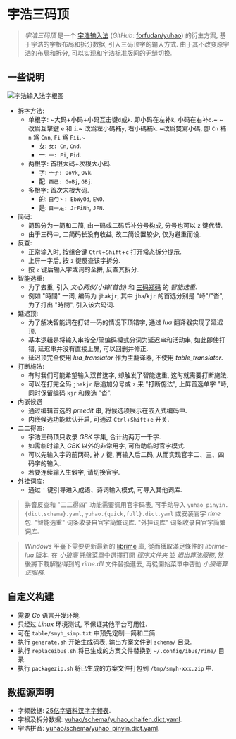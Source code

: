 # 宇浩三码顶

> *宇浩三码顶* 是一个 [宇浩输入法](https://zhuyuhao.com/yuhao) (*GitHub*: [forfudan/yuhao](https://github.com/forfudan/yuhao)) 的衍生方案,
    基于宇浩的字根布局和拆分数据, 引入三码顶字的输入方式.
    由于其不改变原宇浩的布局和拆分, 可以实现和宇浩标准版间的无缝切换.

## 一些说明

![宇浩输入法字根图](https://zhuyuhao.com/yuhao/image/宇浩输入法宋体字根图v2.0.0.png)

- 拆字方法:
    - 单根字: ~大码+小码+小码互击键`d`或`k`. 即小码在左补`k`, 小码在右补`d`.~
      ~改爲互擊鍵 `e` 和 `i`.~
      改爲左小碼補`y`, 右小碼補`k`.
      ~改爲雙寫小碼, 卽 `Cn` 補 `n` 爲 `Cnn`, `Fi` 爲 `Fii`.~
        - 女: `女: Cn`, `Cnd`.
        - 一: `一: Fi`, `Fid`.
    - 两根字: 首根大码+次根大小码.
        - 字: `宀子: OoVk`, `OVk`.
        - 配: `酉己: GoBj`, `GBj`.
    - 多根字: 首次末根大码.
        - 的: `白勹丶: EbWyOd`, `EWO`.
        - 是: `日一龰: JrFiNh`, `JFN`.
- 简码:
    - 简码分为一简和二简, 由一码或二码后补分号构成, 分号也可以 `z` 键代替.
    - 由于三码中, 二简码长没有收益, 故二简设置较少, 仅为避重而设.
- 反查:
    - 正常输入时, 按组合键 `Ctrl`+`Shift`+`c` 打开常态拆分提示.
    - 上屏一字后, 按 `z` 键反查该字拆分.
    - 按 `z` 键后输入字或词的全拼, 反查其拆分.
- 智能选重:
    - 为了去重, 引入 *文心两仪/小锋(首创)* 和 [三码郑码](http://zhengma.plus) 的 *智能选重*.
    - 例如 "時間" 一词, 编码为 `jhakjr`, 其中 `jha`/`kjr` 的首选分别是 "峙"/"沓", 为了打出 "時間", 引入该六码词.
- 延迟顶:
    - 为了解决智能词在打错一码的情况下顶错字, 通过 *lua* 翻译器实现了延迟顶.
    - 基本逻辑是将输入串按全/简编码模式分词为延迟串和活动串, 如此即使打错, 延迟串并没有直接上屏, 可以回删并修正.
    - 延迟顶完全使用 *lua_translator* 作为主翻译器, 不使用 *table_translator*.
- 打断施法:
    - 有时我们可能希望输入双首选字, 却触发了智能选重, 这时就需要打断施法.
    - 可以在打完全码 `jhakjr` 后追加分号或 `z` 来 "打断施法", 上屏首选单字 "峙, 同时保留编码 `kjr` 和候选 "沓".
- 内嵌候選
    - 通过编辑首选的 *preedit* 串, 将候选项展示在嵌入式编码中.
    - 内嵌候选功能默认开启, 可通过 `Ctrl`+`Shift`+`e` 开关.
- 二二得四:
    - 宇浩三码顶只收录 *GBK* 字集, 合计约两万一千字.
    - 如需临时输入 *GBK* 以外的非常用字, 可借助临时官宇模式.
    - 可以先输入字的前两码, 补 `/` 键, 再输入后二码, 从而实现官宇二、三、四码字的输入.
    - 若要连续输入生僻字, 请切换官宇.
- 外挂词库:
    - 通过 `'` 键引导进入成语、诗词输入模式, 可导入其他词库.

> 拼音反查和 "二二得四" 功能需要调用官宇码表,
    可手动导入 `yuhao_pinyin.{dict,schema}.yaml`, `yuhao.{quick,full}.dict.yaml` 或安装官宇 *rime* 包.
    "智能选重" 词条收录自官宇简繁词库.
    "外挂词库" 词条收录自官宇简繁词库.

> *Windows* 平臺下需要更新最新的 [librime](https://github.com/rime/librime/releases) 庫,
    從而獲取滿足條件的 *librime-lua* 版本.
    在 *小狼毫* 托盤菜單中選擇打開 *程序文件夹* 並 *退出算法服務*,
    然後將下載解壓得到的 *rime.dll* 文件替換進去,
    再從開始菜單中啓動 *小狼毫算法服務*.

## 自定义构建

- 需要 *Go* 语言开发环境.
- 只经过 *Linux* 环境测试, 不保证其他平台可用性.
- 可在 `table/smyh_simp.txt` 中预先定制一简和二简.
- 执行 `generate.sh` 开始生成码表, 输出方案文件到 `schema/` 目录.
- 执行 `replaceibus.sh` 将已生成的方案文件替换到 `~/.config/ibus/rime/` 目录.
- 执行 `packagezip.sh` 将已生成的方案文件打包到 `/tmp/smyh-xxx.zip` 中.

## 数据源声明

- 字频数据: [25亿字语料汉字字频表](https://faculty.blcu.edu.cn/xinghb/zh_CN/article/167473/content/1437.htm).
- 字根及拆分数据: [yuhao/schema/yuhao_chaifen.dict.yaml](https://github.com/forFudan/yuhao/blob/main/schema/yuhao_chaifen.dict.yaml).
- 宇浩拼音: [yuhao/schema/yuhao_pinyin.dict.yaml](https://github.com/forFudan/yuhao/blob/main/schema/yuhao_pinyin.dict.yaml).
